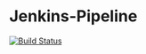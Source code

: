 # Jenkins-Pipeline
[![Build Status](http://98.81.198.255:8080/buildStatus/icon?job=jenkinsfile-pipeline)](http://ec2-98-81-198-255.compute-1.amazonaws.com:8080/job/jenkinsfile-pipeline/)
